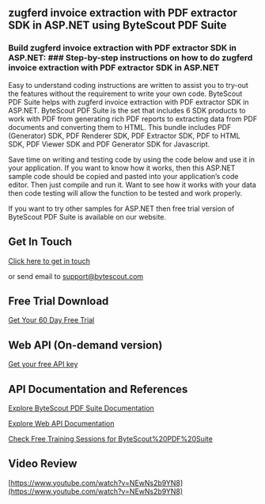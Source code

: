 ## zugferd invoice extraction with PDF extractor SDK in ASP.NET using ByteScout PDF Suite

### Build zugferd invoice extraction with PDF extractor SDK in ASP.NET: ### Step-by-step instructions on how to do zugferd invoice extraction with PDF extractor SDK in ASP.NET

Easy to understand coding instructions are written to assist you to try-out the features without the requirement to write your own code. ByteScout PDF Suite helps with zugferd invoice extraction with PDF extractor SDK in ASP.NET. ByteScout PDF Suite is the set that includes 6 SDK products to work with PDF from generating rich PDF reports to extracting data from PDF documents and converting them to HTML. This bundle includes PDF (Generator) SDK, PDF Renderer SDK, PDF Extractor SDK, PDF to HTML SDK, PDF Viewer SDK and PDF Generator SDK for Javascript.

Save time on writing and testing code by using the code below and use it in your application. If you want to know how it works, then this ASP.NET sample code should be copied and pasted into your application’s code editor. Then just compile and run it. Want to see how it works with your data then code testing will allow the function to be tested and work properly.

 If you want to try other samples for ASP.NET then free trial version of ByteScout PDF Suite is available on our website.

## Get In Touch

[Click here to get in touch](https://bytescout.zendesk.com/hc/en-us/requests/new?subject=ByteScout%20PDF%20Suite%20Question)

or send email to [support@bytescout.com](mailto:support@bytescout.com?subject=ByteScout%20PDF%20Suite%20Question) 

## Free Trial Download

[Get Your 60 Day Free Trial](https://bytescout.com/download/web-installer?utm_source=github-readme)

## Web API (On-demand version)

[Get your free API key](https://pdf.co/documentation/api?utm_source=github-readme)

## API Documentation and References

[Explore ByteScout PDF Suite Documentation](https://bytescout.com/documentation/index.html?utm_source=github-readme)

[Explore Web API Documentation](https://pdf.co/documentation/api?utm_source=github-readme)

[Check Free Training Sessions for ByteScout%20PDF%20Suite](https://academy.bytescout.com/)

## Video Review

[https://www.youtube.com/watch?v=NEwNs2b9YN8](https://www.youtube.com/watch?v=NEwNs2b9YN8)